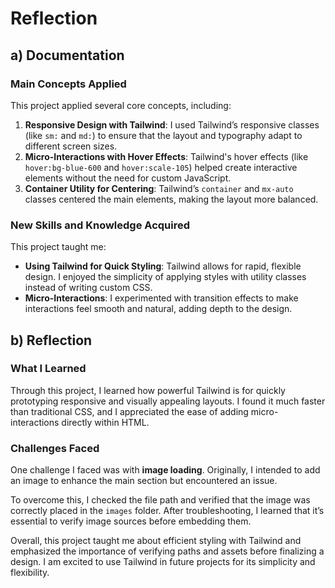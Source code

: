 # Reflection

## a) Documentation

### Main Concepts Applied
This project applied several core concepts, including:
1. **Responsive Design with Tailwind**: I used Tailwind’s responsive classes (like `sm:` and `md:`) to ensure that the layout and typography adapt to different screen sizes.
2. **Micro-Interactions with Hover Effects**: Tailwind's hover effects (like `hover:bg-blue-600` and `hover:scale-105`) helped create interactive elements without the need for custom JavaScript.
3. **Container Utility for Centering**: Tailwind’s `container` and `mx-auto` classes centered the main elements, making the layout more balanced.

### New Skills and Knowledge Acquired
This project taught me:
- **Using Tailwind for Quick Styling**: Tailwind allows for rapid, flexible design. I enjoyed the simplicity of applying styles with utility classes instead of writing custom CSS.
- **Micro-Interactions**: I experimented with transition effects to make interactions feel smooth and natural, adding depth to the design.

## b) Reflection

### What I Learned
Through this project, I learned how powerful Tailwind is for quickly prototyping responsive and visually appealing layouts. I found it much faster than traditional CSS, and I appreciated the ease of adding micro-interactions directly within HTML.

### Challenges Faced
One challenge I faced was with **image loading**. Originally, I intended to add an image to enhance the main section but encountered an issue.

To overcome this, I checked the file path and verified that the image was correctly placed in the `images` folder. After troubleshooting, I learned that it’s essential to verify image sources before embedding them.

Overall, this project taught me about efficient styling with Tailwind and emphasized the importance of verifying paths and assets before finalizing a design. I am excited to use Tailwind in future projects for its simplicity and flexibility.
